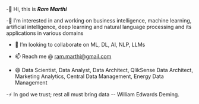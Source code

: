 -👋 Hi, this is ***Ram Marthi***

  -👀 I’m interested in and working on business intelligence, machine learning, artificial intelligence, deep learning and natural language processing and its applications in various domains

  -	💞️ I’m looking to collaborate on ML, DL, AI, NLP, LLMs

  -	📫 Reach me @ ram.marthi@gmail.com

  - 😄 Data Scientist, Data Analyst, Data Architect, QlikSense Data Architect, Marketing Analytics, Central Data Management, Energy Data Management

  -⚡ In god we trust; rest all must bring data -- William Edwards Deming.
